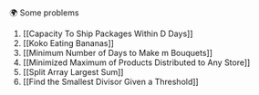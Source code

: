 
🌍 Some problems

1. [[Capacity To Ship Packages Within D Days]]
2. [[Koko Eating Bananas]]
3. [[Minimum Number of Days to Make m Bouquets]]
4. [[Minimized Maximum of Products Distributed to Any Store]]
5. [[Split Array Largest Sum]]
6. [[Find the Smallest Divisor Given a Threshold]]
